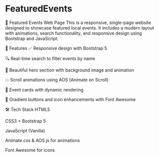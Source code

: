 # FeaturedEvents
🌟 Featured Events Web Page
This is a responsive, single-page website designed to showcase featured local events. It includes a modern layout with animations, search functionality, and responsive design using Bootstrap and JavaScript.

🔧 Features
✅ Responsive design with Bootstrap 5

🔍 Real-time search to filter events by name

🎨 Beautiful hero section with background image and animation

💥 Scroll animations using AOS (Animate on Scroll)

🧾 Event cards with dynamic rendering

🎯 Gradient buttons and icon enhancements with Font Awesome

🛠️ Tech Stack
HTML5

CSS3 + Bootstrap 5

JavaScript (Vanilla)

Animate.css & AOS.js for animations

Font Awesome for icons

